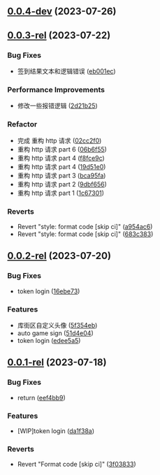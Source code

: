 ## [0.0.4-dev](https://github.com/TomyJan/Yunzai-Kuro-Plugin/compare/v0.0.3-rel...v0.0.4-dev) (2023-07-26)



## [0.0.3-rel](https://github.com/TomyJan/Yunzai-Kuro-Plugin/compare/v0.0.2-rel...v0.0.3-rel) (2023-07-22)


### Bug Fixes

* 签到结果文本和逻辑错误 ([eb001ec](https://github.com/TomyJan/Yunzai-Kuro-Plugin/commit/eb001ecab2b12737ad06013f1ee2e5fce9dcf320))


### Performance Improvements

* 修改一些报错逻辑 ([2d21b25](https://github.com/TomyJan/Yunzai-Kuro-Plugin/commit/2d21b252dc33aebd5c1ec9f0cf4532a84a2c82a4))


### Refactor

* 完成 重构 http 请求 ([02cc2f0](https://github.com/TomyJan/Yunzai-Kuro-Plugin/commit/02cc2f0929d44dc40bac74e0cc32e98225fef9dd))
* 重构 http 请求 part 6 ([06b6f55](https://github.com/TomyJan/Yunzai-Kuro-Plugin/commit/06b6f55af965b5bc365bd3763464c391ba0d9140))
* 重构 http 请求 part 4 ([f8fce9c](https://github.com/TomyJan/Yunzai-Kuro-Plugin/commit/f8fce9c991899b47b6825ea4584ee1164f28e8d1))
* 重构 http 请求 part 4 ([19d51e0](https://github.com/TomyJan/Yunzai-Kuro-Plugin/commit/19d51e0d1e190164f4314f04331bfeb52863dc4e))
* 重构 http 请求 part 3 ([bca95fa](https://github.com/TomyJan/Yunzai-Kuro-Plugin/commit/bca95fa15d6c170604ee184771927543b688dc9e))
* 重构 http 请求 part 2 ([9dbf656](https://github.com/TomyJan/Yunzai-Kuro-Plugin/commit/9dbf656d3febae60733ad2f3039e9043ddb8ea01))
* 重构 http 请求 part 1 ([1c67301](https://github.com/TomyJan/Yunzai-Kuro-Plugin/commit/1c67301a3f4696a0438a7ff11f13851ee6b04976))


### Reverts

* Revert "style: format code [skip ci]" ([a954ac6](https://github.com/TomyJan/Yunzai-Kuro-Plugin/commit/a954ac609c13c891433777c625bcb0f88846abe2))
* Revert "style: format code [skip ci]" ([683c383](https://github.com/TomyJan/Yunzai-Kuro-Plugin/commit/683c38309ab3a2b2766e3cfa7afff08041ab4a48))



## [0.0.2-rel](https://github.com/TomyJan/Yunzai-Kuro-Plugin/compare/v0.0.1-rel...v0.0.2-rel) (2023-07-20)


### Bug Fixes

* token login ([16ebe73](https://github.com/TomyJan/Yunzai-Kuro-Plugin/commit/16ebe731e8acb4091d6a82e3b1ed670f1168afdb))


### Features

* 库街区自定义头像 ([5f354eb](https://github.com/TomyJan/Yunzai-Kuro-Plugin/commit/5f354ebea5e105839d368d7cd4c8d8afd51996fa))
* auto game sign ([51d4e04](https://github.com/TomyJan/Yunzai-Kuro-Plugin/commit/51d4e04fba05b1a16ddf0d031f414d5433bf4c6a))
* token login ([edee5a5](https://github.com/TomyJan/Yunzai-Kuro-Plugin/commit/edee5a5733287a1db87515aa966931e641809681))



## [0.0.1-rel](https://github.com/TomyJan/Yunzai-Kuro-Plugin/compare/3f03833dd37d374abc98d90290420ff328165dcc...v0.0.1-rel) (2023-07-18)


### Bug Fixes

* return ([eef4bb9](https://github.com/TomyJan/Yunzai-Kuro-Plugin/commit/eef4bb9a5e5618ad9974f390c4c7e5c572c04ad3))


### Features

* [WIP]token login ([da1f38a](https://github.com/TomyJan/Yunzai-Kuro-Plugin/commit/da1f38a3efa44109fb033d16b907673aff5fbdf5))


### Reverts

* Revert "Format code [skip ci]" ([3f03833](https://github.com/TomyJan/Yunzai-Kuro-Plugin/commit/3f03833dd37d374abc98d90290420ff328165dcc))



